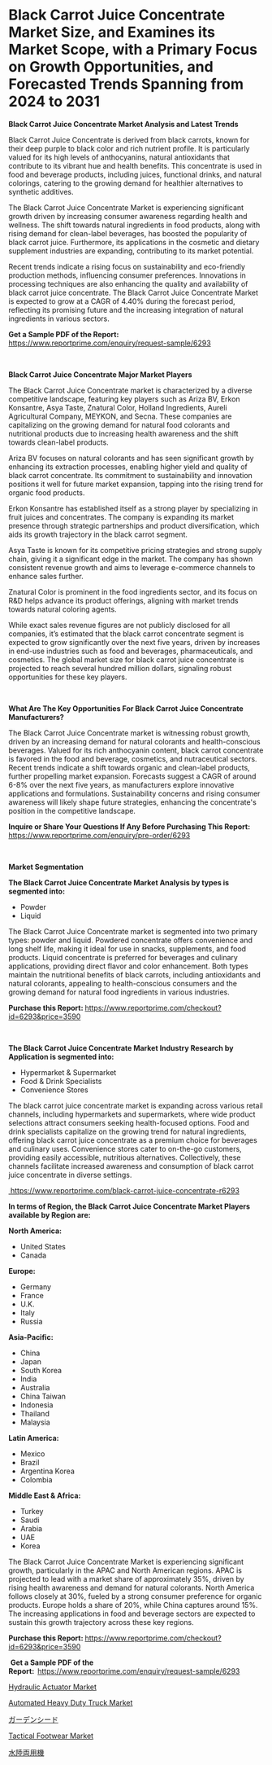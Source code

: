 <p><h1>Black Carrot Juice Concentrate Market Size, and Examines its Market Scope, with a Primary Focus on Growth Opportunities, and Forecasted Trends Spanning from 2024 to 2031</h1></p><p><strong>Black Carrot Juice Concentrate Market Analysis and Latest Trends</strong></p>
<p><p>Black Carrot Juice Concentrate is derived from black carrots, known for their deep purple to black color and rich nutrient profile. It is particularly valued for its high levels of anthocyanins, natural antioxidants that contribute to its vibrant hue and health benefits. This concentrate is used in food and beverage products, including juices, functional drinks, and natural colorings, catering to the growing demand for healthier alternatives to synthetic additives.</p><p>The Black Carrot Juice Concentrate Market is experiencing significant growth driven by increasing consumer awareness regarding health and wellness. The shift towards natural ingredients in food products, along with rising demand for clean-label beverages, has boosted the popularity of black carrot juice. Furthermore, its applications in the cosmetic and dietary supplement industries are expanding, contributing to its market potential.</p><p>Recent trends indicate a rising focus on sustainability and eco-friendly production methods, influencing consumer preferences. Innovations in processing techniques are also enhancing the quality and availability of black carrot juice concentrate. The Black Carrot Juice Concentrate Market is expected to grow at a CAGR of 4.40% during the forecast period, reflecting its promising future and the increasing integration of natural ingredients in various sectors.</p></p>
<p><strong>Get a Sample PDF of the Report:&nbsp;</strong> <a href="https://www.reportprime.com/enquiry/request-sample/6293">https://www.reportprime.com/enquiry/request-sample/6293</a></p>
<p>&nbsp;</p>
<p><strong>Black Carrot Juice Concentrate Major Market Players</strong></p>
<p><p>The Black Carrot Juice Concentrate market is characterized by a diverse competitive landscape, featuring key players such as Ariza BV, Erkon Konsantre, Asya Taste, Znatural Color, Holland Ingredients, Aureli Agricultural Company, MEYKON, and Secna. These companies are capitalizing on the growing demand for natural food colorants and nutritional products due to increasing health awareness and the shift towards clean-label products.</p><p>Ariza BV focuses on natural colorants and has seen significant growth by enhancing its extraction processes, enabling higher yield and quality of black carrot concentrate. Its commitment to sustainability and innovation positions it well for future market expansion, tapping into the rising trend for organic food products.</p><p>Erkon Konsantre has established itself as a strong player by specializing in fruit juices and concentrates. The company is expanding its market presence through strategic partnerships and product diversification, which aids its growth trajectory in the black carrot segment.</p><p>Asya Taste is known for its competitive pricing strategies and strong supply chain, giving it a significant edge in the market. The company has shown consistent revenue growth and aims to leverage e-commerce channels to enhance sales further.</p><p>Znatural Color is prominent in the food ingredients sector, and its focus on R&D helps advance its product offerings, aligning with market trends towards natural coloring agents.</p><p>While exact sales revenue figures are not publicly disclosed for all companies, it’s estimated that the black carrot concentrate segment is expected to grow significantly over the next five years, driven by increases in end-use industries such as food and beverages, pharmaceuticals, and cosmetics. The global market size for black carrot juice concentrate is projected to reach several hundred million dollars, signaling robust opportunities for these key players.</p></p>
<p>&nbsp;</p>
<p><strong>What Are The Key Opportunities For Black Carrot Juice Concentrate Manufacturers?</strong></p>
<p><p>The Black Carrot Juice Concentrate market is witnessing robust growth, driven by an increasing demand for natural colorants and health-conscious beverages. Valued for its rich anthocyanin content, black carrot concentrate is favored in the food and beverage, cosmetics, and nutraceutical sectors. Recent trends indicate a shift towards organic and clean-label products, further propelling market expansion. Forecasts suggest a CAGR of around 6-8% over the next five years, as manufacturers explore innovative applications and formulations. Sustainability concerns and rising consumer awareness will likely shape future strategies, enhancing the concentrate's position in the competitive landscape.</p></p>
<p><strong>Inquire or Share Your Questions If Any Before Purchasing This Report:</strong> <a href="https://www.reportprime.com/enquiry/pre-order/6293">https://www.reportprime.com/enquiry/pre-order/6293</a></p>
<p>&nbsp;</p>
<p><strong>Market Segmentation</strong></p>
<p><strong>The Black Carrot Juice Concentrate Market Analysis by types is segmented into:</strong></p>
<p><ul><li>Powder</li><li>Liquid</li></ul></p>
<p><p>The Black Carrot Juice Concentrate market is segmented into two primary types: powder and liquid. Powdered concentrate offers convenience and long shelf life, making it ideal for use in snacks, supplements, and food products. Liquid concentrate is preferred for beverages and culinary applications, providing direct flavor and color enhancement. Both types maintain the nutritional benefits of black carrots, including antioxidants and natural colorants, appealing to health-conscious consumers and the growing demand for natural food ingredients in various industries.</p></p>
<p><strong>Purchase this Report:&nbsp;</strong><a href="https://www.reportprime.com/checkout?id=6293&price=3590">https://www.reportprime.com/checkout?id=6293&price=3590</a></p>
<p>&nbsp;</p>
<p><strong>The Black Carrot Juice Concentrate Market Industry Research by Application is segmented into:</strong></p>
<p><ul><li>Hypermarket & Supermarket</li><li>Food & Drink Specialists</li><li>Convenience Stores</li></ul></p>
<p><p>The black carrot juice concentrate market is expanding across various retail channels, including hypermarkets and supermarkets, where wide product selections attract consumers seeking health-focused options. Food and drink specialists capitalize on the growing trend for natural ingredients, offering black carrot juice concentrate as a premium choice for beverages and culinary uses. Convenience stores cater to on-the-go customers, providing easily accessible, nutritious alternatives. Collectively, these channels facilitate increased awareness and consumption of black carrot juice concentrate in diverse settings.</p></p>
<p><a href="https://www.reportprime.com/black-carrot-juice-concentrate-r6293">&nbsp;https://www.reportprime.com/black-carrot-juice-concentrate-r6293</a></p>
<p><strong>In terms of Region, the Black Carrot Juice Concentrate Market Players available by Region are:</strong></p>
<p>
    <p> <strong> North America: </strong>
        <ul>
            <li>United States</li>
            <li>Canada</li>
        </ul>
        </p> 
    <p> <strong> Europe: </strong>
        <ul>
            <li>Germany</li>
            <li>France</li>
            <li>U.K.</li>
            <li>Italy</li>
            <li>Russia</li>
        </ul>
        </p> 
    <p> <strong> Asia-Pacific: </strong>
        <ul>
            <li>China</li>
            <li>Japan</li>
            <li>South Korea</li>
            <li>India</li>
            <li>Australia</li>
            <li>China Taiwan</li>
            <li>Indonesia</li>
            <li>Thailand</li>
            <li>Malaysia</li>
        </ul>
        </p> 
    <p> <strong> Latin America: </strong>
        <ul>
            <li>Mexico</li>
            <li>Brazil</li>
            <li>Argentina Korea</li>
            <li>Colombia</li>
        </ul>
        </p> 
    <p> <strong> Middle East & Africa: </strong>
        <ul>
            <li>Turkey</li>
            <li>Saudi</li>
            <li>Arabia</li>
            <li>UAE</li>
            <li>Korea</li>
        </ul>
    </p>
    </p>
<p><p>The Black Carrot Juice Concentrate Market is experiencing significant growth, particularly in the APAC and North American regions. APAC is projected to lead with a market share of approximately 35%, driven by rising health awareness and demand for natural colorants. North America follows closely at 30%, fueled by a strong consumer preference for organic products. Europe holds a share of 20%, while China captures around 15%. The increasing applications in food and beverage sectors are expected to sustain this growth trajectory across these key regions.</p></p>
<p><strong>Purchase this Report: </strong><a href="https://www.reportprime.com/checkout?id=6293&price=3590">https://www.reportprime.com/checkout?id=6293&price=3590</a></p>
<p>&nbsp;<strong>Get a Sample PDF of the Report:&nbsp;&nbsp;</strong><a href="https://www.reportprime.com/enquiry/request-sample/6293">https://www.reportprime.com/enquiry/request-sample/6293</a></p>
<p><strong></strong></p>
<p><p><a href="https://medium.com/@garyshaw626/what-are-the-growth-drivers-in-hydraulic-actuator-market-59fa10a01af4">Hydraulic Actuator Market</a></p><p><a href="https://issuu.com/reportprime-2/docs/automated-heavy-duty-truck-market-s_2dc2f5c5e84b66">Automated Heavy Duty Truck Market</a></p><p><a href="https://medium.com/@rosaleen41t7a/%E3%82%AC%E3%83%BC%E3%83%87%E3%83%B3%E3%82%B7%E3%83%BC%E3%83%89%E5%B8%82%E5%A0%B4%E3%81%AE%E6%A6%82%E8%A6%81-%E5%9C%B0%E5%9F%9F%E3%81%AE%E5%B1%95%E6%9C%9B%E3%81%A8%E7%AB%B6%E4%BA%89%E6%88%A6%E7%95%A5-2024%E5%B9%B4%E3%81%8B%E3%82%892031%E5%B9%B4%E3%81%BE%E3%81%A7%E3%81%AE%E6%9C%9F%E9%96%93%E3%81%AB%E3%82%8F%E3%81%9F%E3%82%8B%E3%82%AC%E3%83%BC%E3%83%87%E3%83%B3%E3%82%B7%E3%83%BC%E3%83%89%E5%B8%82%E5%A0%B4%E3%81%AE%E4%BA%88%E6%B8%AC%E3%81%AF-%E5%B9%B4%E5%B9%B3%E5%9D%87%E6%88%90%E9%95%B7%E7%8E%87-cagr-9-8-%E3%81%A7%E6%88%90%E9%95%B7%E3%81%99%E3%82%8B%E3%81%A8%E3%81%95%E3%82%8C%E3%81%A6%E3%81%84%E3%81%BE%E3%81%99-df03f78c6cb7">ガーデンシード</a></p><p><a href="https://www.linkedin.com/pulse/tactical-footwear-market-global-trends-forecast-2024-2031-pereops-znhee?trackingId=PmJTOBHGSfGzHCk%2FGv6Ztw%3D%3D">Tactical Footwear Market</a></p><p><a href="https://medium.com/@rosaleen41t7a/%E6%B0%B4%E9%99%B8%E4%B8%A1%E7%94%A8%E8%88%AA%E7%A9%BA%E6%A9%9F%E3%81%AE%E5%B8%82%E5%A0%B4%E3%82%B7%E3%82%A7%E3%82%A2%E3%81%A8%E5%B8%82%E5%A0%B4%E5%88%86%E6%9E%90-%E6%88%90%E9%95%B7%E3%83%88%E3%83%AC%E3%83%B3%E3%83%89%E3%81%8A%E3%82%88%E3%81%B3%E4%BA%88%E6%B8%AC-2024%E5%B9%B4%E3%81%8B%E3%82%892031%E5%B9%B4%E3%81%BE%E3%81%A7%E3%81%AE%E6%9C%9F%E9%96%93%E7%94%A8-271984482ad8">水陸両用機</a></p></p>